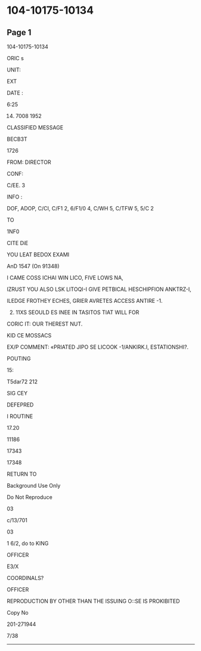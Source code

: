 # 104-10175-10134

## Page 1

104-10175-10134

ORIC s

UNIT:

EXT

DATE :

6:25

14. 7008 1952

CLASSIFIED MESSAGE

BECB3T

1726

FROM: DIRECTOR

CONF:

C/EE. 3

INFO :

DOF, ADOP, C/CI, C/F1 2, 6/F1/0 4, C/WH 5, C/TFW 5, 5/C 2

TO

1NF0

CITE DiE

YOU LEAT BEDOX EXAMI

AnD 1547 (On 91348)

I CAME COSS ICHAI WIN LICO, FIVE LOWS NA,

IZRUST YOU ALSO LSK LITOQI-I GIVE PETBICAL HESCHIPFION ANKTRZ-I,

ILEDGE FROTHEY ECHES, GRIER AVRETES ACCESS ANTIRE -1.

2. 11XS SEOULD ES INEE IN TASITOS TIAT WILL FOR

CORIC IT: OUR THEREST NUT.

KID CE MOSSACS

EX/P COMMENT: «PRIATED JIPO SE LICOOK -1/ANKIRK.I, ESTATIONSHI?.

POUTING

15:

T5dar72 212

SIG CEY

DEFEPRED

I ROUTINE

17.20

11186

17343

17348

RETURN TO

Background Use Only

Do Not Reproduce

03

c/13/701

03

1 6/2, do to KING

OFFICER

E3/X

COORDINALS?

OFFICER

REPRODUCTION BY OTHER THAN THE ISSUING O::SE IS PROKIBITED

Copy No

201-271944

7/38

---

